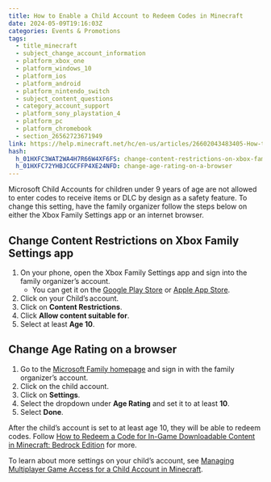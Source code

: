 ```yaml
---
title: How to Enable a Child Account to Redeem Codes in Minecraft
date: 2024-05-09T19:16:03Z
categories: Events & Promotions
tags:
  - title_minecraft
  - subject_change_account_information
  - platform_xbox_one
  - platform_windows_10
  - platform_ios
  - platform_android
  - platform_nintendo_switch
  - subject_content_questions
  - category_account_support
  - platform_sony_playstation_4
  - platform_pc
  - platform_chromebook
  - section_26562723671949
link: https://help.minecraft.net/hc/en-us/articles/26602043483405-How-to-Enable-a-Child-Account-to-Redeem-Codes-in-Minecraft
hash:
  h_01HXFC3WAT2WA4H7R66W4XF6FS: change-content-restrictions-on-xbox-family-settings-app
  h_01HXFC72YHBJCGCFFP4XE24NFD: change-age-rating-on-a-browser
---
```


Microsoft Child Accounts for children under 9 years of age are not allowed to enter codes to receive items or DLC by design as a safety feature. To change this setting, have the family organizer follow the steps below on either the Xbox Family Settings app or an internet browser.

## Change Content Restrictions on Xbox Family Settings app

1.  On your phone, open the Xbox Family Settings app and sign into the family organizer’s account.
    - You can get it on the [Google Play Store](https://play.google.com/store/apps/details?id=com.microsoft.xboxfamily) or [Apple App Store](https://apps.apple.com/us/app/xbox-family-settings/id1507406707).
2.  Click on your Child’s account.
3.  Click on **Content Restrictions**.
4.  Click **Allow content suitable for**.
5.  Select at least **Age 10**.

## Change Age Rating on a browser

1.  Go to the [Microsoft Family homepage](https://account.microsoft.com/family/home) and sign in with the family organizer’s account.
2.  Click on the child account.
3.  Click on **Settings**.
4.  Select the dropdown under **Age Rating** and set it to at least **10**.
5.  Select **Done**.

After the child’s account is set to at least age 10, they will be able to redeem codes. Follow [How to Redeem a Code for In-Game Downloadable Content in Minecraft: Bedrock Edition](./How-to-Redeem-a-Code-for-In-Game-Downloadable-Content-in-Minecraft.md) for more.

To learn about more settings on your child’s account, see [Managing Multiplayer Game Access for a Child Account in Minecraft](../Account-Settings/Managing-Multiplayer-Game-Access-for-a-Child-Account-in-Minecraft.md).

